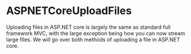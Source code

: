 # ASPNETCoreUploadFiles
Uploading files in ASP.NET core is largely the same as standard full framework MVC, with the large exception being how you can now stream large files. We will go over both methods of uploading a file in ASP.NET core.
